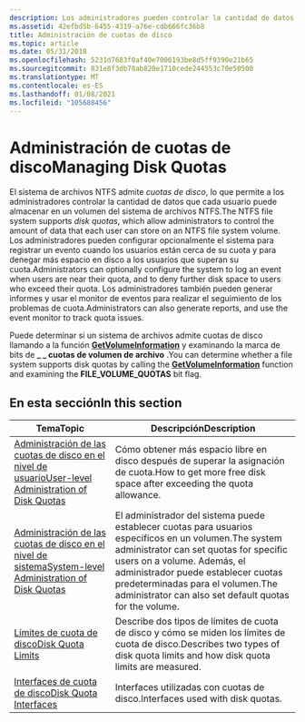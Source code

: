 ```yaml
---
description: Los administradores pueden controlar la cantidad de datos que cada usuario puede almacenar en un volumen del sistema de archivos NTFS.
ms.assetid: 42efbd5b-6455-4319-a76e-cdb666fc36b8
title: Administración de cuotas de disco
ms.topic: article
ms.date: 05/31/2018
ms.openlocfilehash: 5231d7683f0af40e7006193be8d5ff9390e21b65
ms.sourcegitcommit: 831e8f3db78ab820e1710cede244553c70e50500
ms.translationtype: MT
ms.contentlocale: es-ES
ms.lasthandoff: 01/08/2021
ms.locfileid: "105688456"
---
```

# <a name="managing-disk-quotas"></a><span data-ttu-id="5c32f-103">Administración de cuotas de disco</span><span class="sxs-lookup"><span data-stu-id="5c32f-103">Managing Disk Quotas</span></span>

<span data-ttu-id="5c32f-104">El sistema de archivos NTFS admite *cuotas de disco*, lo que permite a los administradores controlar la cantidad de datos que cada usuario puede almacenar en un volumen del sistema de archivos NTFS.</span><span class="sxs-lookup"><span data-stu-id="5c32f-104">The NTFS file system supports *disk quotas*, which allow administrators to control the amount of data that each user can store on an NTFS file system volume.</span></span> <span data-ttu-id="5c32f-105">Los administradores pueden configurar opcionalmente el sistema para registrar un evento cuando los usuarios están cerca de su cuota y para denegar más espacio en disco a los usuarios que superan su cuota.</span><span class="sxs-lookup"><span data-stu-id="5c32f-105">Administrators can optionally configure the system to log an event when users are near their quota, and to deny further disk space to users who exceed their quota.</span></span> <span data-ttu-id="5c32f-106">Los administradores también pueden generar informes y usar el monitor de eventos para realizar el seguimiento de los problemas de cuota.</span><span class="sxs-lookup"><span data-stu-id="5c32f-106">Administrators can also generate reports, and use the event monitor to track quota issues.</span></span>

<span data-ttu-id="5c32f-107">Puede determinar si un sistema de archivos admite cuotas de disco llamando a la función [**GetVolumeInformation**](/windows/desktop/api/FileAPI/nf-fileapi-getvolumeinformationa) y examinando la marca de bits de **\_ \_ cuotas de volumen de archivo** .</span><span class="sxs-lookup"><span data-stu-id="5c32f-107">You can determine whether a file system supports disk quotas by calling the [**GetVolumeInformation**](/windows/desktop/api/FileAPI/nf-fileapi-getvolumeinformationa) function and examining the **FILE\_VOLUME\_QUOTAS** bit flag.</span></span>

## <a name="in-this-section"></a><span data-ttu-id="5c32f-108">En esta sección</span><span class="sxs-lookup"><span data-stu-id="5c32f-108">In this section</span></span>



| <span data-ttu-id="5c32f-109">Tema</span><span class="sxs-lookup"><span data-stu-id="5c32f-109">Topic</span></span>                                                                                                   | <span data-ttu-id="5c32f-110">Descripción</span><span class="sxs-lookup"><span data-stu-id="5c32f-110">Description</span></span>                                                                                                                                      |
|---------------------------------------------------------------------------------------------------------|--------------------------------------------------------------------------------------------------------------------------------------------------|
| [<span data-ttu-id="5c32f-111">Administración de las cuotas de disco en el nivel de usuario</span><span class="sxs-lookup"><span data-stu-id="5c32f-111">User-level Administration of Disk Quotas</span></span>](user-level-administration-of-disk-quotas.md)<br/>     | <span data-ttu-id="5c32f-112">Cómo obtener más espacio libre en disco después de superar la asignación de cuota.</span><span class="sxs-lookup"><span data-stu-id="5c32f-112">How to get more free disk space after exceeding the quota allowance.</span></span><br/>                                                                  |
| [<span data-ttu-id="5c32f-113">Administración de las cuotas de disco en el nivel de sistema</span><span class="sxs-lookup"><span data-stu-id="5c32f-113">System-level Administration of Disk Quotas</span></span>](system-level-administration-of-disk-quotas.md)<br/> | <span data-ttu-id="5c32f-114">El administrador del sistema puede establecer cuotas para usuarios específicos en un volumen.</span><span class="sxs-lookup"><span data-stu-id="5c32f-114">The system administrator can set quotas for specific users on a volume.</span></span> <span data-ttu-id="5c32f-115">Además, el administrador puede establecer cuotas predeterminadas para el volumen.</span><span class="sxs-lookup"><span data-stu-id="5c32f-115">The administrator can also set default quotas for the volume.</span></span><br/> |
| [<span data-ttu-id="5c32f-116">Límites de cuota de disco</span><span class="sxs-lookup"><span data-stu-id="5c32f-116">Disk Quota Limits</span></span>](disk-quota-limits.md)<br/>                                                   | <span data-ttu-id="5c32f-117">Describe dos tipos de límites de cuota de disco y cómo se miden los límites de cuota de disco.</span><span class="sxs-lookup"><span data-stu-id="5c32f-117">Describes two types of disk quota limits and how disk quota limits are measured.</span></span><br/>                                                      |
| [<span data-ttu-id="5c32f-118">Interfaces de cuota de disco</span><span class="sxs-lookup"><span data-stu-id="5c32f-118">Disk Quota Interfaces</span></span>](disk-quota-interfaces.md)<br/>                                           | <span data-ttu-id="5c32f-119">Interfaces utilizadas con cuotas de disco.</span><span class="sxs-lookup"><span data-stu-id="5c32f-119">Interfaces used with disk quotas.</span></span><br/>                                                                                                     |



 

 

 




